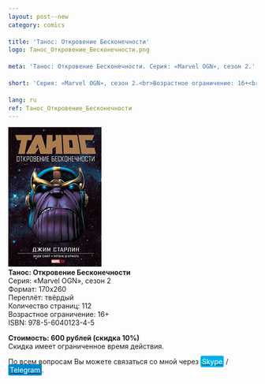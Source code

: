 ```yaml
---
layout: post--new
category: comics

title: 'Танос: Откровение Бесконечности'
logo: Танос_Откровение_Бесконечности.png

meta: 'Танос: Откровение Бесконечности. Серия: «Marvel OGN», сезон 2.'

short: 'Серия: «Marvel OGN», сезон 2.<br>Возрастное ограничение: 16+<br>ISBN: 978-5-6040123-4-5'

lang: ru
ref: Танос_Откровение_Бесконечности
---
```


<a data-fancybox="gallery" href="/img/comics/Танос_Откровение_Бесконечности.png"><img src="/img/comics/Танос_Откровение_Бесконечности.png" alt=""></a>  
**Танос: Откровение Бесконечности**  
Серия: «Marvel OGN», сезон 2  
Формат: 170х260  
Переплёт: твёрдый  
Количество страниц: 112  
Возрастное ограничение: 16+  
ISBN: 978-5-6040123-4-5

**Стоимость: 600 рублей (скидка 10%)**  
Скидка имеет ограниченное время действия.

По всем вопросам Вы можете связаться со мной через <a href="skype:chutkoy89?call" target="_blank"><span style="background-color:#00aff0; color:white; padding:3px; border-radius: 3px">Skype</span></a> / <a href="https://t.me/chutkoy" target="_blank"><span style="background-color:#0088cc; color:white; padding:3px; border-radius: 3px">Telegram</span></a>.

